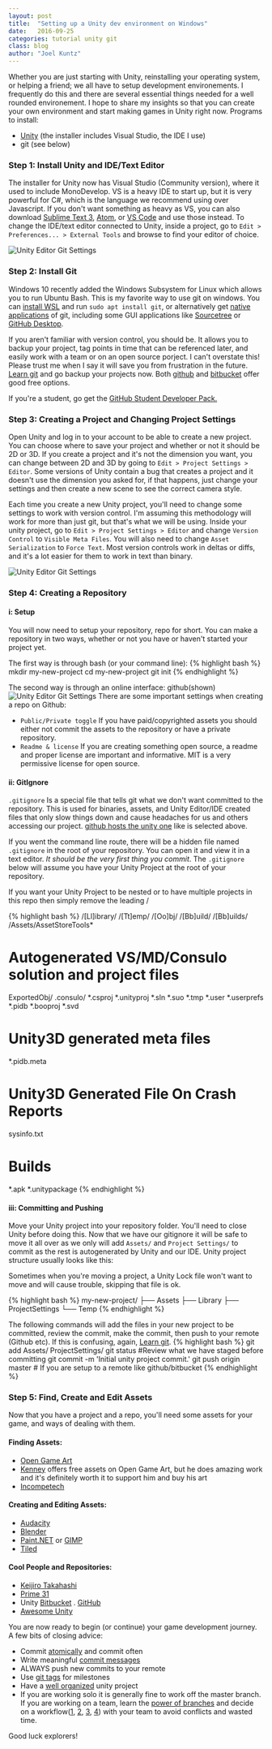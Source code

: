 ```yaml
---
layout: post
title:  "Setting up a Unity dev environment on Windows"
date:   2016-09-25
categories: tutorial unity git
class: blog
author: "Joel Kuntz"
---
```

Whether you are just starting with Unity, reinstalling your operating system, or helping a friend; we all have to setup development environements. I frequently do this and there are several essential things needed for a well rounded environement. I hope to share my insights so that you can create your own environment and start making games in Unity right now.
Programs to install:  

* [Unity](https://unity3d.com/) (the installer includes Visual Studio, the IDE I use)
* git (see below)

### Step 1: Install Unity and IDE/Text Editor
The installer for Unity now has Visual Studio (Community version), where it used to include MonoDevelop. VS is a heavy IDE to start up, but it is very powerful for C#, which is the language we recommend using over Javascript. If you don't want something as heavy as VS, you can also download [Sublime Text 3](https://www.sublimetext.com/3), [Atom](https://atom.io/), or [VS Code](https://code.visualstudio.com/) and use those instead. To change the IDE/text editor connected to Unity, inside a project, go to `Edit > Preferences... > External Tools` and browse to find your editor of choice.

<img alt="Unity Editor Git Settings" src="{{site.base-url}}/assets/images/blog/unitydevenv/ChangeTextEditor.png">

### Step 2: Install Git
Windows 10 recently added the Windows Subsystem for Linux which allows you to run Ubuntu Bash. This is my favorite way to use git on windows. You can [install WSL](http://www.howtogeek.com/249966/how-to-install-and-use-the-linux-bash-shell-on-windows-10/) and run `sudo apt install git`, or alternatively get [native applications](https://git-scm.com/downloads) of git, including some GUI applications like [Sourcetree](https://www.sourcetreeapp.com/) or [GitHub Desktop](https://desktop.github.com/). 

<p class="note">If you aren't familiar with version control, you should be. It allows you to backup your project, tag points in time that can be referenced later, and easily work with a team or on an open source porject. I can't overstate this! Please trust me when I say it will save you from frustration in the future. <a href="https://git-scm.com/book/en/v2">Learn git</a> and go backup your projects now. Both <a href="https://github.com/">github</a> and <a href="https://bitbucket.org/">bitbucket</a> offer good free options.</p>

<p class="note">If you're a student, go get the <a href="https://education.github.com/pack">GitHub Student Developer Pack.</a></p>

### Step 3: Creating a Project and Changing Project Settings
Open Unity and log in to your account to be able to create a new project. You can choose where to save your project and whether or not it should be 2D or 3D. If you create a project and it's not the dimension you want, you can change between 2D and 3D by going to `Edit > Project Settings > Editor`. Some versions of Unity contain a bug that creates a project and it doesn't use the dimension you asked for, if that happens, just change your settings and then create a new scene to see the correct camera style.

Each time you create a new Unity project, you'll need to change some settings to work with version control. I'm assuming this methodology will work for more than just git, but that's what we will be using. Inside your unity project, go to `Edit > Project Settings > Editor` and change `Version Control` to `Visible Meta Files`. You will also need to change `Asset Serialization` to `Force Text`. Most version controls work in deltas or diffs, and it's a lot easier for them to work in text than binary.

<img alt="Unity Editor Git Settings" src="{{site.base-url}}/assets/images/blog/unitydevenv/UnityEditorSettingsForGit.png">

### Step 4: Creating a Repository

#### i: Setup
You will now need to setup your repository, repo for short. You can make a repository in two ways, whether or not you have or haven't started your project yet. 

The first way is through bash (or your command line):
{% highlight bash %}
mkdir my-new-project
cd my-new-project
git init
{% endhighlight %}

The second way is through an online interface: github(shown)
<img alt="Unity Editor Git Settings" src="{{site.base-url}}/assets/images/blog/unitydevenv/GithubUnityProject.png">
There are some important settings when creating a repo on Github:  

*  `Public/Private toggle` If you have paid/copyrighted assets you should either not commit the assets to the repository or have a private repository. 
*  `Readme & license` If you are creating something open source, a readme and proper license are important and informative. MIT is a very permissive license for open source.

#### ii: GitIgnore   
 `.gitignore` Is a special file that tells git what we don't want committed to the repository. This is used for binaries, assets, and Unity Editor/IDE created files that only slow things down and cause headaches for us and others accessing our project. [github hosts the unity one](https://github.com/github/gitignore/blob/master/Unity.gitignore) like is selected above.  

 If you went the command line route, there will be a hidden file named `.gitignore` in the root of your repository. You can open it and view it in a text editor. _It should be the very first thing you commit_. The `.gitignore` below will assume you have your Unity Project at the root of your repository.  

 <p class="note">If you want your Unity Project to be nested or to have multiple projects in this repo then simply remove the leading /</p>

{% highlight bash %}
/[Ll]ibrary/
/[Tt]emp/
/[Oo]bj/
/[Bb]uild/
/[Bb]uilds/
/Assets/AssetStoreTools*
# Autogenerated VS/MD/Consulo solution and project files
ExportedObj/
.consulo/
*.csproj
*.unityproj
*.sln
*.suo
*.tmp
*.user
*.userprefs
*.pidb
*.booproj
*.svd
# Unity3D generated meta files
*.pidb.meta
# Unity3D Generated File On Crash Reports
sysinfo.txt
# Builds
*.apk
*.unitypackage
{% endhighlight %}
  

#### iii: Committing and Pushing
Move your Unity project into your repository folder. You'll need to close Unity before doing this. Now that we have our gitignore it will be safe to move it all over as we only will add `Assets/` and `Project Settings/` to commit as the rest is autogenerated by Unity and our IDE. Unity project structure usually looks like this:
<p class="note"> Sometimes when you're moving a project, a Unity Lock file won't want to move and will cause trouble, skipping that file is ok.</p>

{% highlight bash %}
my-new-project/
├── Assets
├── Library
├── ProjectSettings
└── Temp
{% endhighlight %}

The following commands will add the files in your new project to be committed, review the commit, make the commit, then push to your remote (Github etc). If this is confusing, again, [Learn git](https://git-scm.com/book/en/v2). 
{% highlight bash %}
git add Assets/ ProjectSettings/
git status #Review what we have staged before committing
git commit -m 'Initial unity project commit.'
git push origin master # If you are setup to a remote like github/bitbucket
{% endhighlight %}

### Step 5: Find, Create and Edit Assets
Now that you have a project and a repo, you'll need some assets for your game, and ways of dealing with them.

#### Finding Assets:
* [Open Game Art](http://opengameart.org/)
* [Kenney](http://kenney.nl/assets) offers free assets on Open Game Art, but he does amazing work and it's definitely worth it to support him and buy his art
* [Incompetech](https://incompetech.com/)

#### Creating and Editing Assets:
* [Audacity](http://www.audacityteam.org/)
* [Blender](https://www.blender.org/)  
* [Paint.NET](http://www.getpaint.net/download.html) or [GIMP](https://www.gimp.org/)
* [Tiled](http://www.mapeditor.org/)

#### Cool People and Repositories:
* [Keijiro Takahashi](https://github.com/keijiro)
* [Prime 31](https://github.com/prime31)
* Unity [Bitbucket](https://bitbucket.org/Unity-Technologies/) . [GitHub](https://github.com/Unity-Technologies)
* [Awesome Unity](https://github.com/RyanNielson/awesome-unity)  

You are now ready to begin (or continue) your game development journey. A few bits of closing advice:

* Commit [atomically](https://en.wikipedia.org/wiki/Atomic_commit#Atomic_commit_convention) and commit often
* Write meaningful [commit messages](http://chris.beams.io/posts/git-commit/)
* ALWAYS push new commits to your remote
* Use [git tags](https://git-scm.com/book/en/v2/Git-Basics-Tagging) for milestones 
* Have a [well organized](http://blog.theknightsofunity.com/7-ways-keep-unity-project-organized/) unity project
* If you are working solo it is generally fine to work off the master branch. If you are working on a team, learn the [power of branches](https://git-scm.com/book/en/v2/Git-Branching-Branches-in-a-Nutshell) and decide on a workflow([1](https://git-scm.com/book/en/v2/Git-Branching-Branching-Workflows), [2](https://git-scm.com/book/en/v2/Distributed-Git-Distributed-Workflows#_distributed_git), [3](https://www.atlassian.com/git/tutorials/comparing-workflows/), [4](https://guides.github.com/introduction/flow/)) with your team to avoid conflicts and wasted time.


  
Good luck explorers!